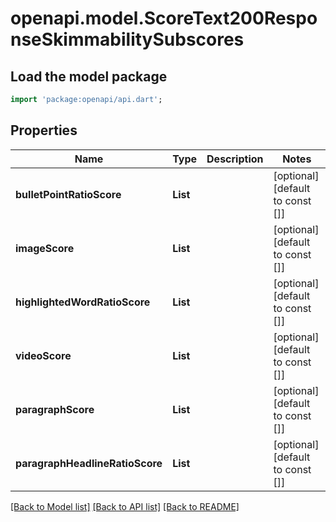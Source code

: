# openapi.model.ScoreText200ResponseSkimmabilitySubscores

## Load the model package
```dart
import 'package:openapi/api.dart';
```

## Properties
Name | Type | Description | Notes
------------ | ------------- | ------------- | -------------
**bulletPointRatioScore** | **List<int>** |  | [optional] [default to const []]
**imageScore** | **List<int>** |  | [optional] [default to const []]
**highlightedWordRatioScore** | **List<int>** |  | [optional] [default to const []]
**videoScore** | **List<int>** |  | [optional] [default to const []]
**paragraphScore** | **List<int>** |  | [optional] [default to const []]
**paragraphHeadlineRatioScore** | **List<int>** |  | [optional] [default to const []]

[[Back to Model list]](../README.md#documentation-for-models) [[Back to API list]](../README.md#documentation-for-api-endpoints) [[Back to README]](../README.md)


